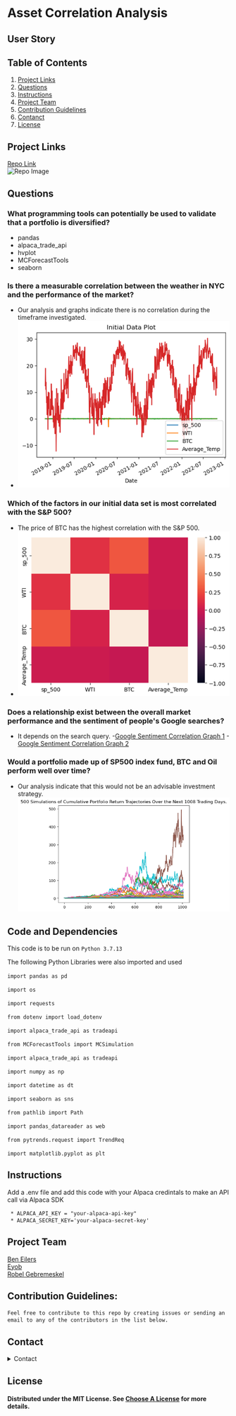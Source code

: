 # Asset Correlation Analysis

## User Story

## Table of Contents

1. [Project Links](#Project-Links)
1. [Questions](#Questions)
1. [Instructions](#Instructions)
1. [Project Team](#Project-Team)
1. [Contribution Guidelines](#Contribution-Guidelines)
1. [Contanct](#Contact)
1. [License](#License)

## Project Links

[Repo Link](https://github.com/robel-codes/asset-correlation-analysis) <br>
![Repo Image](./images/output.png)

## Questions

### What programming tools can potentially be used to validate that a portfolio is diversified?
- pandas
- alpaca_trade_api
- hvplot
- MCForecastTools
- seaborn

### Is there a measurable correlation between the weather in NYC and the performance of the market?
- Our analysis and graphs indicate there is no correlation during the timeframe investigated.
- ![Weather Correlation Graph](./images/weather_corr_1.png)

### Which of the factors in our initial data set is most correlated with the S&P 500?
- The price of BTC has the highest correlation with the S&P 500.
- ![All Correlation Graph](./images/all_corr.png)

### Does a relationship exist between the overall market performance and the sentiment of people's Google searches?
- It depends on the search query.
-[Google Sentiment Correlation Graph 1](./images/sp500_sentiment_1.png)
-[Google Sentiment Correlation Graph 2](./images/sp500_sentiment_2.png)

### Would a portfolio made up of SP500 index fund, BTC and Oil perform well over time?
- Our analysis indicate that this would not be an advisable investment strategy.
![Portfolio Simulation](./images/simulation_1.png)

## Code and Dependencies
This code is to be run on 
`Python 3.7.13`

The following Python Libraries were also imported and used

`import pandas as pd`

`import os`

`import requests`

`from dotenv import load_dotenv`

`import alpaca_trade_api as tradeapi`

`from MCForecastTools import MCSimulation`

`import alpaca_trade_api as tradeapi`

`import numpy as np`

`import datetime as dt`

`import seaborn as sns`

`from pathlib import Path`

`import pandas_datareader as web`

`from pytrends.request import TrendReq`

`import matplotlib.pyplot as plt`

## Instructions

Add a .env file and add this code with your Alpaca credintals to make an API call via Alpaca SDK

```
 * ALPACA_API_KEY = "your-alpaca-api-key"
 * ALPACA_SECRET_KEY='your-alpaca-secret-key'
```

## Project Team

[Ben Eilers](https://github.com/bweilers) <br>
[Eyob](https://github.com/dobinhom) <br>
[Robel Gebremeskel](https://github.com/robel-codes) <br>

## Contribution Guidelines:

```
Feel free to contribute to this repo by creating issues or sending an email to any of the contributors in the list below.
```

## Contact

<details>
    <summary>Contact</summary>
    ben.eilers@gmail.com <br>
    dobinhom@gmail.com <br>
    rofikre@yahoo.com <br>

</details>

## License

#### Distributed under the MIT License. See [Choose A License](https://choosealicense.com/) for more details.
